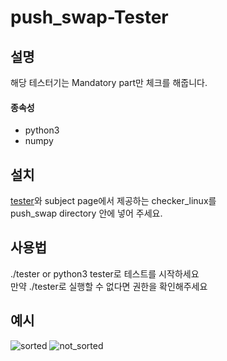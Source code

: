# push_swap-Tester
## 설명
해당 테스터기는 Mandatory part만 체크를 해줍니다.
#### 종속성
- python3
- numpy
## 설치
[tester](https://github.com/ausungju/push_swap-Tester/blob/master/tester)와 subject page에서 제공하는 checker_linux를 <br>push_swap directory 안에 넣어 주세요.
## 사용법
./tester or python3 tester로 테스트를 시작하세요<br>
만약 ./tester로 실행할 수 없다면 권한을 확인해주세요
## 예시
![sorted](https://github.com/ausungju/push_swap-Tester/assets/58778326/bbf60a94-c77d-4142-b98b-c4c6369f489f)
![not_sorted](https://github.com/ausungju/push_swap-Tester/assets/58778326/ad7ca3ec-ea11-4703-936b-a5591f5cbc15)
